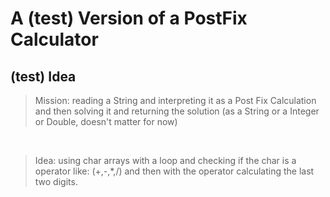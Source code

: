 # A (test) Version of a PostFix Calculator

## (test) Idea

>Mission: reading a String and interpreting it as a Post Fix Calculation and then solving it and 
>returning the solution (as a String or a Integer or Double, doesn't matter for now)
>
<br>

>Idea: using char arrays with a loop and checking if the char is a operator like: (+,-,*,/) and then with the operator calculating the last two digits.
>
>
